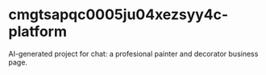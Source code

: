 # cmgtsapqc0005ju04xezsyy4c-platform
AI-generated project for chat: a profesional painter and decorator business page.
